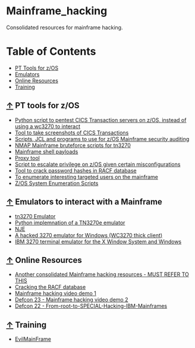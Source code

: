 # Mainframe_hacking
Consolidated resources for mainframe hacking.

Table of Contents
=================

 * [PT Tools for z/OS](#-Tools-z/OS)
 * [Emulators](#-Emulators)
 * [Online Resources](#-OnlineResources)
 * [Training](#-Training)

## [↑](#table-of-contents) PT tools for z/OS

* [Python script to pentest CICS Transaction servers on z/OS, instead of using a wc3270 to interact](https://github.com/ayoul3/cicspwn)
* [Tool to take screenshots of CICS Transactions](https://github.com/ayoul3/cicsshot)
* [Scripts, JCL and programs to use for z/OS Mainframe security auditing](https://github.com/mainframed/Mainframed)
* [NMAP Mainframe bruteforce scripts for tn3270](https://github.com/zedsec390/NMAP)
* [Mainframe shell payloads](https://github.com/zedsec390/shells-payloads)
* [Proxy tool](https://github.com/sensepost/birp)
* [Script to escalate privilege on z/OS given certain misconfigurations](https://github.com/ayoul3/Privesc)
* [Tool to crack password hashes in RACF database](https://github.com/openwall/john)
* [To enumerate interesting targeted users on the mainframe](https://github.com/ayoul3/Rexx_scripts)
* [Z/OS System Enumeration Scripts](https://github.com/mainframed/Enumeration)

## [↑](#table-of-contents) Emulators to interact with a Mainframe
* [tn3270 Emulator](https://www.ericom.com/solutions/tn3270/?URL_ID=237&utm_source=adwords&utm_campaign=3270+Terminal+Emulation+-+Search&utm_medium=ppc&utm_term=tn3270%20emulator&hsa_kw=tn3270%20emulator&hsa_cam=33181851&hsa_src=g&hsa_tgt=kwd-111564515&hsa_mt=p&hsa_grp=1204009041&hsa_net=adwords&hsa_ver=3&hsa_acc=7430054150&hsa_ad=315017423420&gclid=Cj0KCQjwvvj5BRDkARIsAGD9vlIOZyo56Xi0WyCdpVhb22kba9iIiTj0gnxhc7gQaxNovi0W6z_sMfwaAtIWEALw_wcB)
* [Python implemnation of a TN3270e emulator](https://github.com/zedsec390/tn3270lib)
* [NJE](https://github.com/zedsec390/NJElib)
* [A hacked 3270 emulator for Windows (WC3270 thick client)](https://github.com/ayoul3/wc3270_hacked)
* [IBM 3270 terminal emulator for the X Window System and Windows](http://x3270.bgp.nu/)

## [↑](#table-of-contents) Online Resources
* [Another consolidated Mainframe hacking resources - MUST REFER TO THIS](https://github.com/samanL33T/Awesome-Mainframe-Hacking)
* [Cracking the RACF database](https://mainframed767.tumblr.com/post/43072129477/how-to-copy-the-racf-database-off-the-mainframe)
* [Mainframe hacking video demo 1](https://www.youtube.com/watch?v=SjtyifWTqmc)
* [Defcon 23 - Mainframe hacking video demo 2](https://www.youtube.com/watch?v=LgmqiugpVyU)
* [Defcon 22 - From-root-to-SPECIAL-Hacking-IBM-Mainframes](https://www.defcon.org/images/defcon-22/dc-22-presentations/Young/DEFCON-22-Philip-Young-From-root-to-SPECIAL-Hacking-IBM-Mainframes-Updated.pdf)

## [↑](#table-of-contents) Training
* [EvilMainFrame](https://www.evilmainframe.com/)
